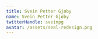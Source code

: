 ```yaml
---
title: Svein Petter Gjøby
name: Svein Petter Gjøby
twitterHandle: sveinpg
avatar: /assets/seal-redesign.png
---
```


